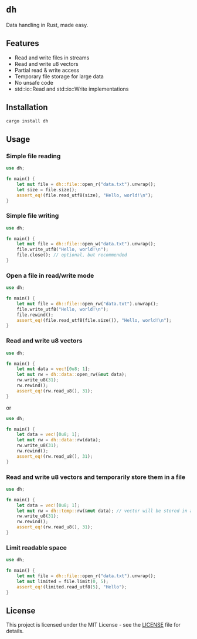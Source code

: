 # `dh`

Data handling in Rust, made easy.

## Features

- Read and write files in streams
- Read and write u8 vectors
- Partial read & write access
- Temporary file storage for large data
- No unsafe code
- std::io::Read and std::io::Write implementations

## Installation

```bash
cargo install dh
```

## Usage

### Simple file reading

```rust
use dh;

fn main() {
    let mut file = dh::file::open_r("data.txt").unwrap();
    let size = file.size();
    assert_eq!(file.read_utf8(size), "Hello, world!\n");
}
```

### Simple file writing

```rust
use dh;

fn main() {
    let mut file = dh::file::open_w("data.txt").unwrap();
    file.write_utf8("Hello, world!\n");
    file.close(); // optional, but recommended
}
```

### Open a file in read/write mode

```rust
use dh;

fn main() {
    let mut file = dh::file::open_rw("data.txt").unwrap();
    file.write_utf8("Hello, world!\n");
    file.rewind();
    assert_eq!(file.read_utf8(file.size()), "Hello, world!\n");
}
```

### Read and write u8 vectors

```rust
use dh;

fn main() {
    let mut data = vec![0u8; 1];
    let mut rw = dh::data::open_rw(&mut data);
    rw.write_u8(31);
    rw.rewind();
    assert_eq!(rw.read_u8(), 31);
}
```

or

```rust
use dh;

fn main() {
    let data = vec![0u8; 1];
    let mut rw = dh::data::rw(data);
    rw.write_u8(31);
    rw.rewind();
    assert_eq!(rw.read_u8(), 31);
}
```

### Read and write u8 vectors and temporarily store them in a file

```rust
use dh;

fn main() {
    let data = vec![0u8; 1];
    let mut rw = dh::temp::rw(&mut data); // vector will be stored in a temporary file, reducing memory load
    rw.write_u8(31);
    rw.rewind();
    assert_eq!(rw.read_u8(), 31);
}
```

### Limit readable space

```rust
use dh;

fn main() {
    let mut file = dh::file::open_r("data.txt").unwrap();
    let mut limited = file.limit(0, 5);
    assert_eq!(limited.read_utf8(5), "Hello");
}
```

## License

This project is licensed under the MIT License - see the [LICENSE](LICENSE) file for details.
